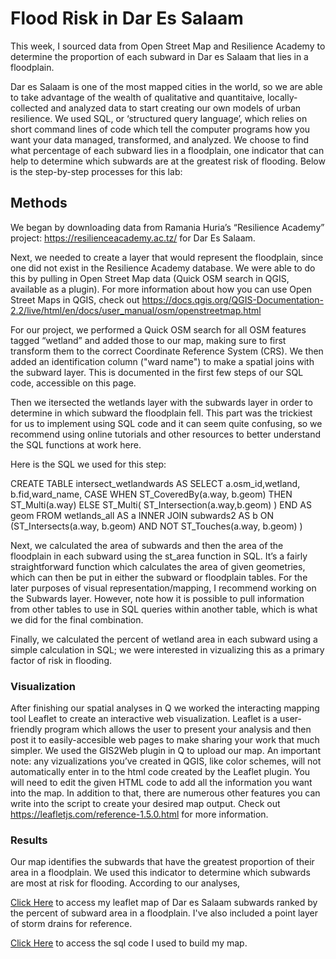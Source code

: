 # Flood Risk in Dar Es Salaam 

This week, I sourced data from Open Street Map and Resilience Academy to determine the proportion of each subward in Dar es Salaam that lies in a floodplain.

Dar es Salaam is one of the most mapped cities in the world, so we are able to take advantage of the wealth of qualitative and quantitaive, locally-collected and analyzed data to start creating our own models of urban resilience. We used SQL, or ‘structured query language’, which relies on short command lines of code which tell the computer programs how you want your data managed, transformed, and analyzed. We choose to find what percentage of each subward lies in a floodplain, one indicator that can help to determine which subwards are at the greatest risk of flooding. Below is the step-by-step processes for this lab:

## Methods 

We began by downloading data from Ramania Huria’s “Resilience Academy” project: https://resilienceacademy.ac.tz/ for Dar Es Salaam. 

Next, we needed to create a layer that would represent the floodplain, since one did not exist in the Resilience Academy database. We were able to do this by pulling in Open Street Map data (Quick OSM search in QGIS, available as a plugin). For more information about how you can use Open Street Maps in QGIS, check out https://docs.qgis.org/QGIS-Documentation-2.2/live/html/en/docs/user_manual/osm/openstreetmap.html

For our project, we performed a Quick OSM search for all OSM features tagged “wetland” and added those to our map, making sure to first transform them to the correct Coordinate Reference System (CRS). We then added an identification column ("ward name") to make a spatial joins with the subward layer. This is documented in the first few steps of our SQL code, accessible on this page. 

Then we itersected the wetlands layer with the subwards layer in order to determine in which subward the floodplain fell. This part was the trickiest for us to implement using SQL code and it can seem quite confusing, so we recommend using online tutorials and other resources to better understand the SQL functions at work here.

Here is the SQL we used for this step:

CREATE TABLE intersect_wetlandwards AS 
SELECT a.osm_id,wetland, b.fid,ward_name,
CASE
WHEN ST_CoveredBy(a.way, b.geom)
THEN ST_Multi(a.way)
ELSE
ST_Multi( ST_Intersection(a.way,b.geom) ) END AS geom
FROM wetlands_all AS a
INNER JOIN subwards2 AS b
ON (ST_Intersects(a.way, b.geom)
AND NOT ST_Touches(a.way, b.geom) )

Next, we calculated the area of subwards and then the area of the floodplain in each subward using the st_area function in SQL. It’s a fairly straightforward function which calculates the area of given geometries, which can then be put in either the subward or floodplain tables. For the later purposes of visual representation/mapping, I recommend working on the Subwards layer. However, note how it is possible to pull information from other tables to use in SQL queries within another table, which is what we did for the final combination.

Finally, we calculated the percent of wetland area in each subward using a simple calculation in SQL; we were interested in vizualizing this as a primary factor of risk in flooding.

### Visualization 

After finishing our spatial analyses in Q we worked the interacting mapping tool Leaflet to create an interactive web visualization. Leaflet is a user-friendly program which allows the user to present your analysis and then post it to easily-accesible web pages to make sharing your work that much simpler. We used the GIS2Web plugin in Q to upload our map. An important note: any vizualizations you’ve created in QGIS, like color schemes, will not automatically enter in to the html code created by the Leaflet plugin. You will need to edit the given HTML code to add all the information you want into the map. In addition to that, there are numerous other features you can write into the script to create your desired map output. Check out https://leafletjs.com/reference-1.5.0.html for more information.

### Results

Our map identifies the subwards that have the greatest proportion of their area in a floodplain. We used this indicator to determine which subwards are most at risk for flooding. According to our analyses, 

[Click Here](/NEWdsmmap/index.html) to access my leaflet map of Dar es Salaam subwards ranked by the percent of subward area in a floodplain. I've also included a point layer of storm drains for reference. 

[Click Here](lab06.sql) to access the sql code I used to build my map. 


